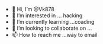 - 👋 Hi, I’m @Vk878
- 👀 I’m interested in ... hacking
- 🌱 I’m currently learning ...coading
- 💞️ I’m looking to collaborate on ...
- 📫 How to reach me ...way to email

<!---
Vk878/Vk878 is a ✨ special ✨ repository because its `README.md` (this file) appears on your GitHub profile.
You can click the Preview link to take a look at your changes.
--->
